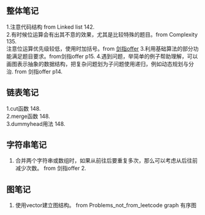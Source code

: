 ## 整体笔记
1.注意代码结构 from Linked list 142.<br>
2.有时候位运算会有出其不意的效果，尤其是比较特殊的题目。from Complexity 135.<br>
  注意位运算优先级较低，使用时加括号。from [剑指offer](https://www.nowcoder.com/practice/8ee967e43c2c4ec193b040ea7fbb10b8?tpId=13&tags=&title=&difficulty=0&judgeStatus=0&rp=1)
3.利用基础算法的部分功能满足题目要求。from剑指offer p15.
4.遇到问题，举简单的例子帮助理解，可以画图表示抽象的数据结构，把复杂问题划为子问题使用递归，例如动态规划与分治. from 剑指offer p14.
## 链表笔记
1.cut函数 148.<br>
2.merge函数 148.<br>
3.dummyhead用法 148.<br>
## 字符串笔记
1. 合并两个字符串或数组时，如果从前往后要重复多次，那么可以考虑从后往前减少次数。 from 剑指offer 2.
## 图笔记
1. 使用vector建立图结构。 from Problems_not_from_leetcode graph 有序图
